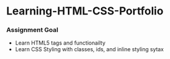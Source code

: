 # Learning-HTML-CSS-Portfolio
### Assignment Goal ###
* Learn HTML5 tags and functionailty
* Learn CSS Styling with classes, ids, and inline styling sytax
